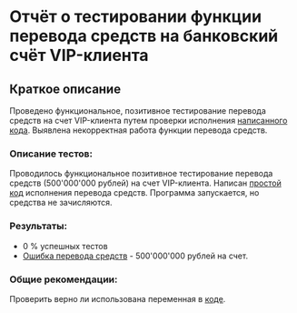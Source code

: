 # Отчёт о тестировании функции перевода средств на банковский счёт VIP-клиента
## Краткое описание
Проведено функциональное, позитивное тестирование перевода средств на счет VIP-клиента путем проверки исполнения [написанного кода](https://github.com/Anton10011/Java2.1/blob/master/Main.java). Выявлена некорректная работа функции перевода средств.

### Описание тестов:
Проводилось функциональное позитивное тестирование перевода средств (500'000'000 рублей) на счет VIP-клиента. Написан [простой код](https://github.com/Anton10011/Java2.1/blob/master/Main.java) исполнения перевода средств. Программа запускается, но средства не зачисляются.

### Результаты:
- 0 % успешных тестов
- [Ошибка перевода средств](https://github.com/Anton10011/Java2.1/issues/1) - 500'000'000 рублей на счет.

### Общие рекомендации:
Проверить верно ли использована переменная в [коде](https://github.com/Anton10011/Java2.1/blob/master/Main.java).
